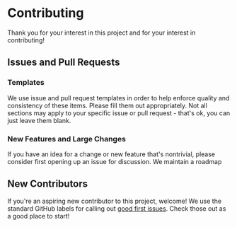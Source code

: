 # Contributing

Thank you for your interest in this project and for your interest in contributing!

## Issues and Pull Requests

### Templates

We use issue and pull request templates in order to help enforce quality and consistency of these items.
Please fill them out appropriately.
Not all sections may apply to your specific issue or pull request - that's ok, you can just leave them blank.

### New Features and Large Changes

If you have an idea for a change or new feature that's nontrivial, please consider first opening up an issue for discussion.
We maintain a roadmap 

## New Contributors

If you're an aspiring new contributor to this project, welcome!
We use the standard GitHub labels for calling out [good first issues](https://github.com/containership/cerebral/labels/good%20first%20issue).
Check those out as a good place to start!
